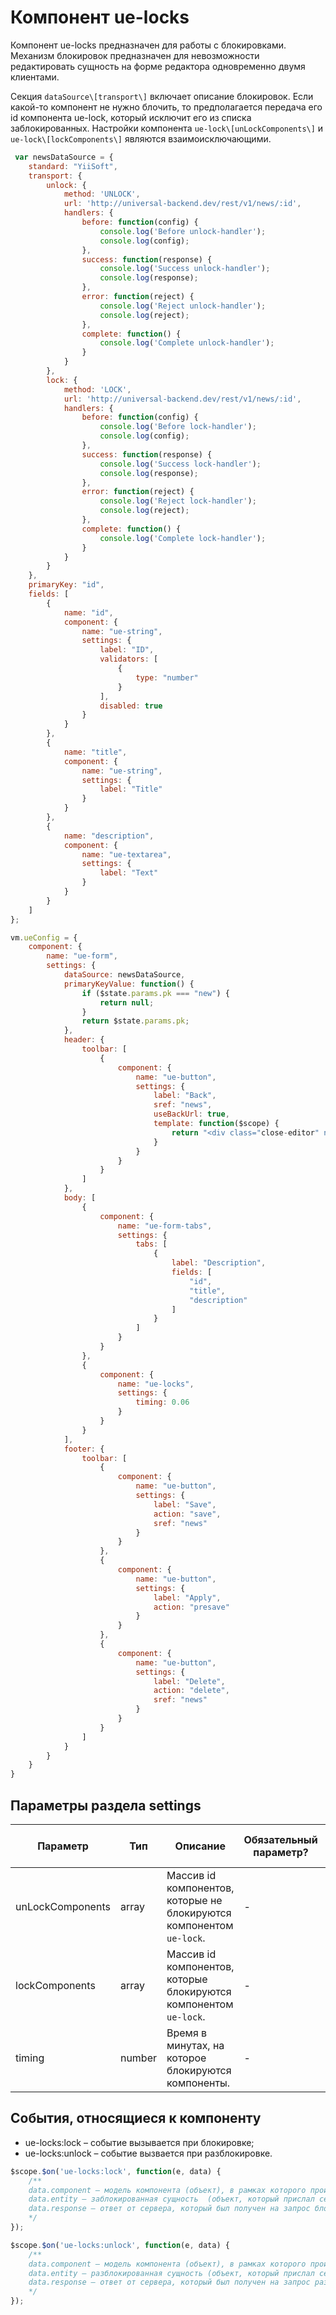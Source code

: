 # Компонент ue-locks

Компонент ue-locks предназначен для работы с блокировками.
Механизм блокировок предназначен для невозможности редактировать сущность на форме редактора одновременно двумя клиентами.

Секция `dataSource\[transport\]` включает описание блокировок.
Если какой-то компонент не нужно блочить, то предполагается передача его id компонента ue-lock, который исключит его из списка заблокированных.
Настройки компонента `ue-lock\[unLockComponents\]` и  `ue-lock\[lockComponents\]` являются взаимоисключающими.

```javascript
 var newsDataSource = {
    standard: "YiiSoft",
    transport: {
        unlock: {
            method: 'UNLOCK',
            url: 'http://universal-backend.dev/rest/v1/news/:id',
            handlers: {
                before: function(config) {
                    console.log('Before unlock-handler');
                    console.log(config);
                },
                success: function(response) {
                    console.log('Success unlock-handler');
                    console.log(response);
                },
                error: function(reject) {
                    console.log('Reject unlock-handler');
                    console.log(reject);
                },
                complete: function() {
                    console.log('Complete unlock-handler');
                }
            }
        },
        lock: {
            method: 'LOCK',
            url: 'http://universal-backend.dev/rest/v1/news/:id',
            handlers: {
                before: function(config) {
                    console.log('Before lock-handler');
                    console.log(config);
                },
                success: function(response) {
                    console.log('Success lock-handler');
                    console.log(response);
                },
                error: function(reject) {
                    console.log('Reject lock-handler');
                    console.log(reject);
                },
                complete: function() {
                    console.log('Complete lock-handler');
                }
            }
        }
    },
    primaryKey: "id",
    fields: [
        {
            name: "id",
            component: {
                name: "ue-string",
                settings: {
                    label: "ID",
                    validators: [
                        {
                            type: "number"
                        }
                    ],
                    disabled: true
                }
            }
        },
        {
            name: "title",
            component: {
                name: "ue-string",
                settings: {
                    label: "Title"
                }
            }
        },
        {
            name: "description",
            component: {
                name: "ue-textarea",
                settings: {
                    label: "Text"
                }
            }
        }
    ]
};

vm.ueConfig = {
    component: {
        name: "ue-form",
        settings: {
            dataSource: newsDataSource,
            primaryKeyValue: function() {
                if ($state.params.pk === "new") {
                    return null;
                }
                return $state.params.pk;
            },
            header: {
                toolbar: [
                    {
                        component: {
                            name: "ue-button",
                            settings: {
                                label: "Back",
                                sref: "news",
                                useBackUrl: true,
                                template: function($scope) {
                                    return "<div class="close-editor" ng-click="vm.click()"> </div>";
                                }
                            }
                        }
                    }
                ]
            },
            body: [
                {
                    component: {
                        name: "ue-form-tabs",
                        settings: {
                            tabs: [
                                {
                                    label: "Description",
                                    fields: [
                                        "id",
                                        "title",
                                        "description"
                                    ]
                                }
                            ]
                        }
                    }
                },
                {
                    component: {
                        name: "ue-locks",
                        settings: {
                            timing: 0.06
                        }
                    }
                }
            ],
            footer: {
                toolbar: [
                    {
                        component: {
                            name: "ue-button",
                            settings: {
                                label: "Save",
                                action: "save",
                                sref: "news"
                            }
                        }
                    },
                    {
                        component: {
                            name: "ue-button",
                            settings: {
                                label: "Apply",
                                action: "presave"
                            }
                        }
                    },
                    {
                        component: {
                            name: "ue-button",
                            settings: {
                                label: "Delete",
                                action: "delete",
                                sref: "news"
                            }
                        }
                    }
                ]
            }
        }
    }
}
```

## Параметры раздела **settings**

| Параметр | Тип | Описание | Обязательный параметр? | Значение по-умолчанию |
| --- | --- | --- | --- | --- |
| unLockComponents | array | Массив id компонентов, которые не блокируются компонентом `ue-lock`. | \- | \- |
| lockComponents | array |  Массив id компонентов, которые блокируются компонентом `ue-lock`. | \- | \- |
| timing | number |  Время в минутах, на которое блокируются компоненты. | \- | 15 |

## События, относящиеся к компоненту
* ue-locks:lock – событие вызывается при блокировке;
* ue-locks:unlock – событие вызвается при разблокировке.

``` javascript
$scope.$on('ue-locks:lock', function(e, data) {
    /**
    data.component – модель компонента (объект), в рамках которого происходит блокировка
    data.entity – заблокированная сущность  (объект, который прислал сервер и в отношении которого производилась блокировка)
    data.response – ответ от сервера, который был получен на запрос блокировки.
    */
}); 

$scope.$on('ue-locks:unlock', function(e, data) {
    /**
    data.component – модель компонента (объект), в рамках которого происходит разблокировка
    data.entity – разблокированная сущность (объект, который прислал сервер и в отношении которого производилась разблокировка)
    data.response – ответ от сервера, который был получен на запрос разблокировки.
    */
}); 
```